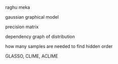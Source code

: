 
raghu meka

gaussian graphical model

precision matrix

dependency graph of distribution

how many samples are needed to find hidden order

GLASSO, CLIME, ACLIME

